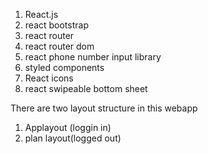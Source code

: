 1. React.js
2. react bootstrap
3. react router
4. react router dom
5. react phone number input library
6. styled components
7. React icons
8. react swipeable bottom sheet

There are two layout structure in this webapp
1. Applayout (loggin in)
2. plan layout(logged out)